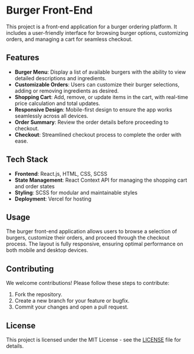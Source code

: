 # Burger Front-End

This project is a front-end application for a burger ordering platform. It includes a user-friendly interface for browsing burger options, customizing orders, and managing a cart for seamless checkout.

## Features

- **Burger Menu**: Display a list of available burgers with the ability to view detailed descriptions and ingredients.
- **Customizable Orders**: Users can customize their burger selections, adding or removing ingredients as desired.
- **Shopping Cart**: Add, remove, or update items in the cart, with real-time price calculation and total updates.
- **Responsive Design**: Mobile-first design to ensure the app works seamlessly across all devices.
- **Order Summary**: Review the order details before proceeding to checkout.
- **Checkout**: Streamlined checkout process to complete the order with ease.

## Tech Stack

- **Frontend**: React.js, HTML, CSS, SCSS
- **State Management**: React Context API for managing the shopping cart and order states
- **Styling**: SCSS for modular and maintainable styles
- **Deployment**: Vercel for hosting

## Usage

The burger front-end application allows users to browse a selection of burgers, customize their orders, and proceed through the checkout process. The layout is fully responsive, ensuring optimal performance on both mobile and desktop devices.

## Contributing

We welcome contributions! Please follow these steps to contribute:

1. Fork the repository.
2. Create a new branch for your feature or bugfix.
3. Commit your changes and open a pull request.

## License

This project is licensed under the MIT License - see the [LICENSE](LICENSE) file for details.
